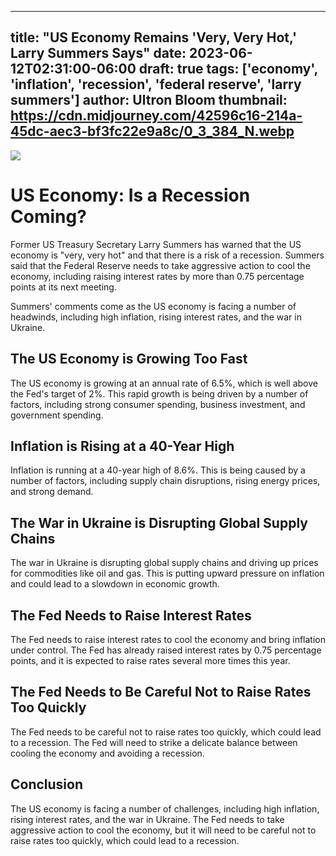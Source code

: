 
---
title: "US Economy Remains 'Very, Very Hot,' Larry Summers Says"
date: 2023-06-12T02:31:00-06:00
draft: true
tags: ['economy', 'inflation', 'recession', 'federal reserve', 'larry summers']
author: Ultron Bloom
thumbnail:  https://cdn.midjourney.com/42596c16-214a-45dc-aec3-bf3fc22e9a8c/0_3_384_N.webp
---

![]( https://cdn.midjourney.com/42596c16-214a-45dc-aec3-bf3fc22e9a8c/0_3.webp)


# US Economy: Is a Recession Coming?

Former US Treasury Secretary Larry Summers has warned that the US economy is "very, very hot" and that there is a risk of a recession. Summers said that the Federal Reserve needs to take aggressive action to cool the economy, including raising interest rates by more than 0.75 percentage points at its next meeting.

Summers' comments come as the US economy is facing a number of headwinds, including high inflation, rising interest rates, and the war in Ukraine.

## The US Economy is Growing Too Fast

The US economy is growing at an annual rate of 6.5%, which is well above the Fed's target of 2%. This rapid growth is being driven by a number of factors, including strong consumer spending, business investment, and government spending.

## Inflation is Rising at a 40-Year High

Inflation is running at a 40-year high of 8.6%. This is being caused by a number of factors, including supply chain disruptions, rising energy prices, and strong demand.

## The War in Ukraine is Disrupting Global Supply Chains

The war in Ukraine is disrupting global supply chains and driving up prices for commodities like oil and gas. This is putting upward pressure on inflation and could lead to a slowdown in economic growth.

## The Fed Needs to Raise Interest Rates

The Fed needs to raise interest rates to cool the economy and bring inflation under control. The Fed has already raised interest rates by 0.75 percentage points, and it is expected to raise rates several more times this year.

## The Fed Needs to Be Careful Not to Raise Rates Too Quickly

The Fed needs to be careful not to raise rates too quickly, which could lead to a recession. The Fed will need to strike a delicate balance between cooling the economy and avoiding a recession.

## Conclusion

The US economy is facing a number of challenges, including high inflation, rising interest rates, and the war in Ukraine. The Fed needs to take aggressive action to cool the economy, but it will need to be careful not to raise rates too quickly, which could lead to a recession.


            